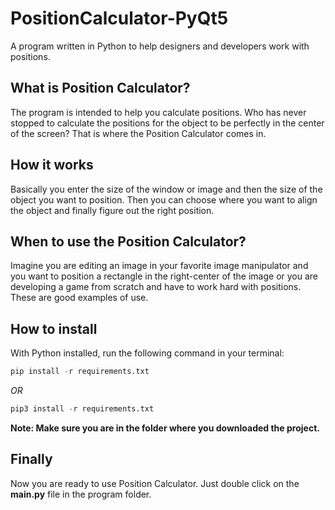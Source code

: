 # PositionCalculator-PyQt5
A program written in Python to help designers and developers work with positions.

## What is Position Calculator?

The program is intended to help you calculate positions. Who has never stopped to calculate the positions for the object to be perfectly in the center of the screen? That is where the Position Calculator comes in.

## How it works

Basically you enter the size of the window or image and then the size of the object you want to position. Then you can choose where you want to align the object and finally figure out the right position.

## When to use the Position Calculator?

Imagine you are editing an image in your favorite image manipulator and you want to position a rectangle in the right-center of the image or you are developing a game from scratch and have to work hard with positions. These are good examples of use.

## How to install

With Python installed, run the following command in your terminal:

```python
pip install -r requirements.txt
```

*OR*

```python
pip3 install -r requirements.txt
```

**Note: Make sure you are in the folder where you downloaded the project.**

## Finally

Now you are ready to use Position Calculator. Just double click on the __main.py__ file in the program folder.
